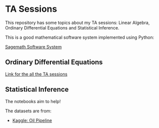 # TA Sessions

This repository has some topics about my TA sessions: Linear Algebra, Ordinary
Differential Equations and Statistical Inference. 

This is a good mathematical software system implemented using Python:

[Sagemath Software System](https://doc.sagemath.org/html/en/installation/)

## Ordinary Differential Equations 

[Link for the all the TA
sessions](https://gvmail-my.sharepoint.com/:f:/g/personal/b37214_fgv_edu_br/Evsmx_2VzpdCswGWjlY7CbwBvSqoCvEHUE_ZZ4rpLOF5gQ?e=BPsFxF)

## Statistical Inference 

The notebooks aim to help! 

The datasets are from: 

- [Kaggle: Oil Pipeline](https://www.kaggle.com/usdot/pipeline-accidents)
